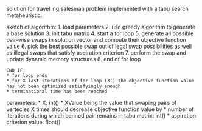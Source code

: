 solution for travelling salesman problem implemented with a tabu search metaheuristic.

sketch of algorithm:
	1. load parameters
	2. use greedy algorithm to generate a base solution
	3. init tabu matrix
	4. start a for loop
	5. generate all possible pair-wise swaps in solution vector and compute their objective function value
	6. pick the best possible swap out of legal swap possibilities as well as illegal swaps that satisfy aspiration criterion
	7. perform the swap and update dynamic memory structures
	8. end of for loop
	
	END IF:
	* for loop ends
	* for X last iterations of for loop (3.) the objective function value has not been optimized satisfyingly enough
	* terminational time has been reached

parameters:
	* X: int()
	* XValue being the value that swaping pairs of vertecies X times should decrease objective function value by
	* number of iterations during which banned pair remains in tabu matrix: int()
	* aspiration criterion value: float()
